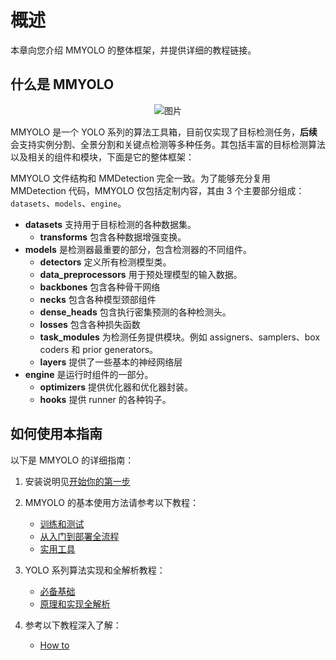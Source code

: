 # 概述

本章向您介绍 MMYOLO 的整体框架，并提供详细的教程链接。

## 什么是 MMYOLO

<div align=center>
<img src="https://user-images.githubusercontent.com/45811724/190993591-bd3f1f11-1c30-4b93-b5f4-05c9ff64ff7f.gif" alt="图片"/>
</div>

MMYOLO 是一个 YOLO 系列的算法工具箱，目前仅实现了目标检测任务，**后续**会支持实例分割、全景分割和关键点检测等多种任务。其包括丰富的目标检测算法以及相关的组件和模块，下面是它的整体框架：

MMYOLO 文件结构和 MMDetection 完全一致。为了能够充分复用 MMDetection 代码，MMYOLO 仅包括定制内容，其由 3 个主要部分组成：`datasets`、`models`、`engine`。

- **datasets** 支持用于目标检测的各种数据集。
  - **transforms** 包含各种数据增强变换。
- **models** 是检测器最重要的部分，包含检测器的不同组件。
  - **detectors** 定义所有检测模型类。
  - **data_preprocessors** 用于预处理模型的输入数据。
  - **backbones** 包含各种骨干网络
  - **necks** 包含各种模型颈部组件
  - **dense_heads** 包含执行密集预测的各种检测头。
  - **losses** 包含各种损失函数
  - **task_modules** 为检测任务提供模块。例如 assigners、samplers、box coders 和 prior generators。
  - **layers** 提供了一些基本的神经网络层
- **engine** 是运行时组件的一部分。
  - **optimizers** 提供优化器和优化器封装。
  - **hooks** 提供 runner 的各种钩子。

## 如何使用本指南

以下是 MMYOLO 的详细指南：

1. 安装说明见[开始你的第一步](get_started.md)

2. MMYOLO 的基本使用方法请参考以下教程：

   - [训练和测试](https://mmyolo.readthedocs.io/zh_cn/latest/user_guides/index.html#训练-测试)
   - [从入门到部署全流程](https://mmyolo.readthedocs.io/zh_cn/latest/user_guides/index.html#从入门到部署全流程)
   - [实用工具](https://mmyolo.readthedocs.io/zh_cn/latest/user_guides/index.html#实用工具)

3. YOLO 系列算法实现和全解析教程：

   - [必备基础](https://mmyolo.readthedocs.io/zh_CN/latest/algorithm_descriptions/index.html#必备基础)
   - [原理和实现全解析](https://mmyolo.readthedocs.io/zh_cn/latest/algorithm_descriptions/index.html#原理和实现全解析)

4. 参考以下教程深入了解：

   - [How to](https://mmyolo.readthedocs.io/zh_cn/latest/advanced_guides/index.html#how-to)
